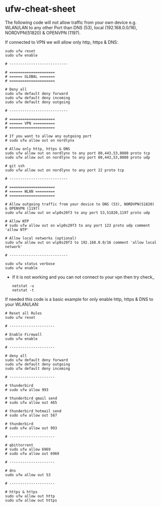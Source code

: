 # ufw-cheat-sheet










The following code will not allow traffic from your own device e.g. WLAN/LAN to any other Port than DNS (53), local (192.168.0.0/16), NORDVPN(51820) & OPENVPN (1197). 

If connected to VPN we will allow only http, https & DNS:
```shell
sudo ufw reset
sudo ufw enable

# ---------------------------

# =====================
# ====== GLOBAL =======
# =====================

# Deny all
sudo ufw default deny forward
sudo ufw default deny incoming
sudo ufw default deny outgoing

# ---------------------------

# =====================
# ====== VPN ==========
# =====================

# If you want to allow any outgoing port
# sudo ufw allow out on nordlynx

# Allow only http, https & DNS
sudo ufw allow out on nordlynx to any port 80,443,53,8080 proto tcp
sudo ufw allow out on nordlynx to any port 80,443,53,8080 proto udp

# git ssh
sudo ufw allow out on nordlynx to any port 22 proto tcp

# ---------------------------

# =====================
# ====== WLAN =========
# =====================

# Allow outgoing traffic from your device to DNS (53), NORDVPN(51820) & OPENVPN (1197)
sudo ufw allow out on wlp0s20f3 to any port 53,51820,1197 proto udp

# Allow NTP
# sudo ufw allow out on wlp0s20f3 to any port 123 proto udp comment 'allow NTP'

# Allow local networks (optional)
sudo ufw allow out on wlp0s20f3 to 192.168.0.0/16 comment 'allow local network'

# ---------------------------

sudo ufw status verbose
sudo ufw enable
```
- If it is not working and you can not connect to your vpn then try check_
  ```shell
  netstat -u
  netstat -t

  ```


If needed this code is a basic example for only enable http, https & DNS to your WLAN/LAN:
```shell
# Reset all Rules
sudo ufw reset

# ---------------------

# Enable Firewall
sudo ufw enable

# ---------------------

# deny all
sudo ufw default deny forward
sudo ufw default deny outgoing
sudo ufw default deny incoming

# ---------------------

# thunderbird
# sudo ufw allow 993

# thunderbird gmail send
# sudo ufw allow out 465

# thunderbird hotmail send
# sudo ufw allow out 587

# thunderbird
# sudo ufw allow out 993

# ---------------------

# qbittorrent
# sudo ufw allow 6969
# sudo ufw allow out 6969

# ---------------------

# dns
sudo ufw allow out 53

# ---------------------

# https & https
sudo ufw allow out http
sudo ufw allow out https
```


